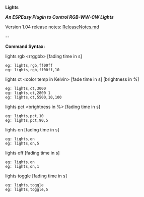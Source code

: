 **Lights**

***An ESPEasy Plugin to Control RGB-WW-CW Lights***

Version 1.04 release notes: [ReleaseNotes.md](ReleaseNotes.md)

--

**Command Syntax:**
   
lights rgb \<rrggbb\> [fading time in s]
```
eg: lights,rgb,ff00ff
eg: lights,rgb,ff00ff,10
```

lights ct \<color temp in Kelvin\> [fade time in s] [brightness in %]
```
eg: lights,ct,3000 
eg: lights,ct,2800 1
eg: lights,ct,5500,10,100
```

lights pct \<brightness in %\> [fading time in s]
```
eg: lights,pct,10
eg: lights,pct,90,5
```

lights on [fading time in s]
```
eg: lights,on
eg: lights,on,5
```

lights off [fading time in s]
```
eg: lights,on
eg: lights,on,1
```

lights toggle [fading time in s]
```
eg: lights,toggle
eg: lights,toggle,5
```

